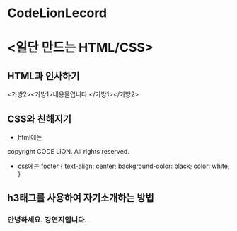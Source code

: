 ﻿# CodeLionLecord
# <일단 만드는 HTML/CSS>

## HTML과 인사하기
 <가방2><가방1>내용물입니다.</가방1></가방2>
 
## CSS와 친해지기 
* html에는
<footer>copyright CODE LION. All rights reserved.</footer>

* css에는 
footer {
    text-align: center;
    background-color: black;
    color: white;
}

## h3태그를 사용하여 자기소개하는 방법
<!DOCTYPE html>
<html>
<head>
    <meta charset="UTF-8">
    <title>자기 소개하기</title>
</head>
<body>
    <section>
        <h3>안녕하세요. 강연지입니다.</h3>
    </section>
</body>
</html>
